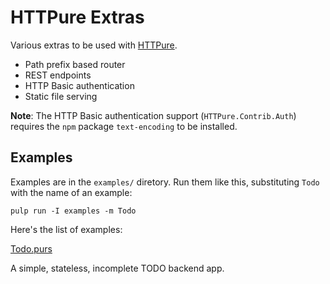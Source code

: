 # HTTPure Extras

Various extras to be used with [HTTPure].

- Path prefix based router
- REST endpoints
- HTTP Basic authentication
- Static file serving

**Note**: The HTTP Basic authentication support
(`HTTPure.Contrib.Auth`) requires the `npm` package `text-encoding` to
be installed.

[HTTPure]: https://github.com/cprussin/purescript-httpure

## Examples

Examples are in the `examples/` diretory. Run them like this,
substituting `Todo` with the name of an example:

```
pulp run -I examples -m Todo
```

Here's the list of examples:

[Todo.purs](https://github.com/cprussin/purescript-httpure-rest-router/tree/master/examples/Todo.purs)

A simple, stateless, incomplete TODO backend app.

